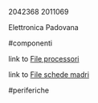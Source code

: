 2042368
2011069

Elettronica Padovana

#componenti

link to [File processori](componenti/processori.md)

link to [File schede madri](componenti/schede_madri.md)

#periferiche

